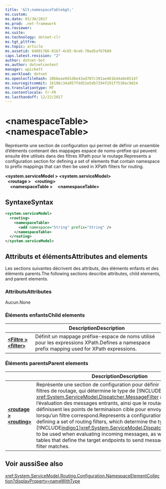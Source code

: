 ```yaml
---
title: '&lt;namespaceTable&gt;'
ms.custom: 
ms.date: 03/30/2017
ms.prod: .net-framework
ms.reviewer: 
ms.suite: 
ms.technology: dotnet-clr
ms.tgt_pltfrm: 
ms.topic: article
ms.assetid: 64801766-01b7-4c65-9ce6-70ad5af67689
caps.latest.revision: "2"
author: dotnet-bot
ms.author: dotnetcontent
manager: wpickett
ms.workload: dotnet
ms.openlocfilehash: 28bbeae9d1dbe43ad787c391ae461b44a8e85147
ms.sourcegitcommit: 16186c34a957fdd52e5db7294f291f7530ac9d24
ms.translationtype: MT
ms.contentlocale: fr-FR
ms.lasthandoff: 12/22/2017
---
```

# <a name="ltnamespacetablegt"></a><span data-ttu-id="70a4e-102">&lt;namespaceTable&gt;</span><span class="sxs-lookup"><span data-stu-id="70a4e-102">&lt;namespaceTable&gt;</span></span>

<span data-ttu-id="70a4e-103">Représente une section de configuration qui permet de définir un ensemble d’éléments contenant des mappages espace de noms-préfixe qui peuvent ensuite être utilisés dans des filtres XPath pour le routage.</span><span class="sxs-lookup"><span data-stu-id="70a4e-103">Represents a configuration section for defining a set of elements that contain namespace to prefix mappings that can then be used in XPath filters for routing.</span></span>

<span data-ttu-id="70a4e-104">**\<system.serviceModel >** </span><span class="sxs-lookup"><span data-stu-id="70a4e-104">**\<system.serviceModel>** </span></span>  
<span data-ttu-id="70a4e-105">&nbsp;&nbsp;**\<routage >** </span><span class="sxs-lookup"><span data-stu-id="70a4e-105">&nbsp;&nbsp;**\<routing>** </span></span>  
<span data-ttu-id="70a4e-106">&nbsp;&nbsp;&nbsp;&nbsp;**\<namespaceTable >**</span><span class="sxs-lookup"><span data-stu-id="70a4e-106">&nbsp;&nbsp;&nbsp;&nbsp;**\<namespaceTable>**</span></span>

## <a name="syntax"></a><span data-ttu-id="70a4e-107">Syntaxe</span><span class="sxs-lookup"><span data-stu-id="70a4e-107">Syntax</span></span>

```xml
<system.serviceModel>
  <routing>
    <namespaceTable>
      <add namespace="String" prefix="String" />
    </namespaceTable>
  </routing>
</system.serviceModel>
``` 

## <a name="attributes-and-elements"></a><span data-ttu-id="70a4e-108">Attributs et éléments</span><span class="sxs-lookup"><span data-stu-id="70a4e-108">Attributes and elements</span></span>

<span data-ttu-id="70a4e-109">Les sections suivantes décrivent des attributs, des éléments enfants et des éléments parents.</span><span class="sxs-lookup"><span data-stu-id="70a4e-109">The following sections describe attributes, child elements, and parent elements.</span></span>

### <a name="attributes"></a><span data-ttu-id="70a4e-110">Attributs</span><span class="sxs-lookup"><span data-stu-id="70a4e-110">Attributes</span></span>

<span data-ttu-id="70a4e-111">Aucun.</span><span class="sxs-lookup"><span data-stu-id="70a4e-111">None</span></span>

### <a name="child-elements"></a><span data-ttu-id="70a4e-112">Éléments enfants</span><span class="sxs-lookup"><span data-stu-id="70a4e-112">Child elements</span></span>

|     | <span data-ttu-id="70a4e-113">Description</span><span class="sxs-lookup"><span data-stu-id="70a4e-113">Description</span></span> |
| --- | ----------- |
| [<span data-ttu-id="70a4e-114">**\<Filtre >**</span><span class="sxs-lookup"><span data-stu-id="70a4e-114">**\<filter>**</span></span>](../../../../../docs/framework/configure-apps/file-schema/wcf/filter.md) | <span data-ttu-id="70a4e-115">Définit un mappage préfixe-espace de noms utilisé pour les expressions XPath.</span><span class="sxs-lookup"><span data-stu-id="70a4e-115">Defines a namespace prefix mapping used for XPath expressions.</span></span> |

### <a name="parent-elements"></a><span data-ttu-id="70a4e-116">Éléments parents</span><span class="sxs-lookup"><span data-stu-id="70a4e-116">Parent elements</span></span>

|     | <span data-ttu-id="70a4e-117">Description</span><span class="sxs-lookup"><span data-stu-id="70a4e-117">Description</span></span> |
| --- | ----------- |
| [<span data-ttu-id="70a4e-118">**\<routage >**</span><span class="sxs-lookup"><span data-stu-id="70a4e-118">**\<routing>**</span></span>](../../../../../docs/framework/configure-apps/file-schema/wcf/routing.md) | <span data-ttu-id="70a4e-119">Représente une section de configuration pour définir un ensemble de filtres de routage, qui détermine le type de [!INCLUDE[indigo1](../../../../../includes/indigo1-md.md)] <xref:System.ServiceModel.Dispatcher.MessageFilter> à utiliser lors de l’évaluation des messages entrants, ainsi que le routage des tables qui définissent les points de terminaison cible pour envoyer des messages lorsqu’un filtre correspond.</span><span class="sxs-lookup"><span data-stu-id="70a4e-119">Represents a configuration section for defining a set of routing filters, which determine the type of [!INCLUDE[indigo1](../../../../../includes/indigo1-md.md)]<xref:System.ServiceModel.Dispatcher.MessageFilter> to be used when evaluating incoming messages, as well as routing tables that define the target endpoints to send messages to when a filter matches.</span></span> |

## <a name="see-also"></a><span data-ttu-id="70a4e-120">Voir aussi</span><span class="sxs-lookup"><span data-stu-id="70a4e-120">See also</span></span>

<xref:System.ServiceModel.Routing.Configuration.NamespaceElementCollection?displayProperty=nameWithType>
